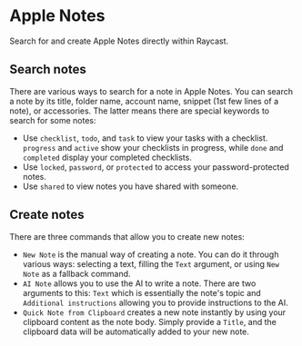 # Apple Notes

Search for and create Apple Notes directly within Raycast.

## Search notes

There are various ways to search for a note in Apple Notes. You can search a note by its title, folder name, account name, snippet (1st few lines of a note), or accessories. The latter means there are special keywords to search for some notes:

- Use `checklist`, `todo`, and `task` to view your tasks with a checklist. `progress` and `active` show your checklists in progress, while `done` and `completed` display your completed checklists.
- Use `locked`, `password`, or `protected` to access your password-protected notes.
- Use `shared` to view notes you have shared with someone.

## Create notes

There are three commands that allow you to create new notes:

- `New Note` is the manual way of creating a note. You can do it through various ways: selecting a text, filling the `Text` argument, or using `New Note` as a fallback command.
- `AI Note` allows you to use the AI to write a note. There are two arguments to this: `Text` which is essentially the note's topic and `Additional instructions` allowing you to provide instructions to the AI.
- `Quick Note from Clipboard` creates a new note instantly by using your clipboard content as the note body. Simply provide a `Title`, and the clipboard data will be automatically added to your new note.
